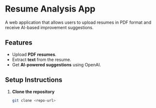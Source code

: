 # Resume Analysis App

A web application that allows users to upload resumes in PDF format and receive AI-based improvement suggestions.

## Features
- Upload **PDF resumes**.
- Extract **text** from the resume.
- Get **AI-powered suggestions** using OpenAI.

## Setup Instructions
1. **Clone the repository**
   ```sh
   git clone <repo-url>
